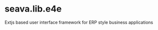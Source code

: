 seava.lib.e4e
=============

Extjs based user interface framework for ERP style business applications
